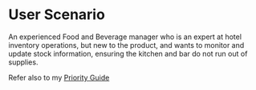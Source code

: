 # User Scenario 

An experienced Food and Beverage manager who is an expert at hotel inventory
operations, but new to the product, and wants to monitor and update stock information,
ensuring the kitchen and bar do not run out of supplies.


Refer also to my [Priority Guide](assets/docs/enter-pdf-filename-here.pdf)